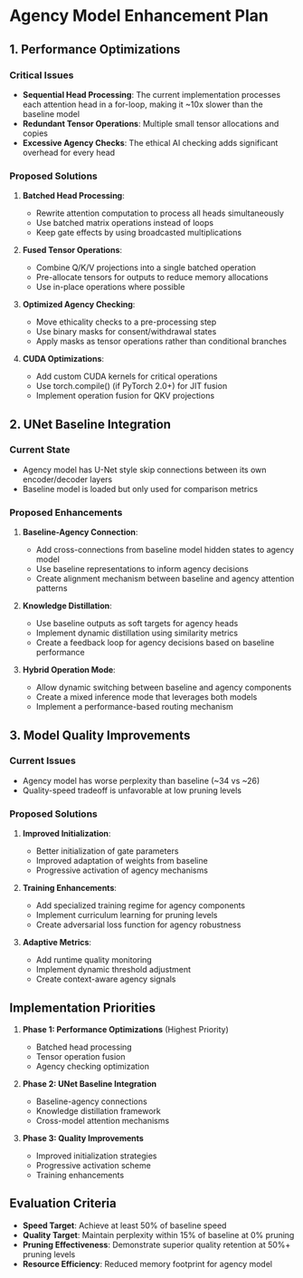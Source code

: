 # Agency Model Enhancement Plan

## 1. Performance Optimizations

### Critical Issues
- **Sequential Head Processing**: The current implementation processes each attention head in a for-loop, making it ~10x slower than the baseline model
- **Redundant Tensor Operations**: Multiple small tensor allocations and copies
- **Excessive Agency Checks**: The ethical AI checking adds significant overhead for every head

### Proposed Solutions
1. **Batched Head Processing**:
   - Rewrite attention computation to process all heads simultaneously
   - Use batched matrix operations instead of loops
   - Keep gate effects by using broadcasted multiplications

2. **Fused Tensor Operations**:
   - Combine Q/K/V projections into a single batched operation
   - Pre-allocate tensors for outputs to reduce memory allocations
   - Use in-place operations where possible

3. **Optimized Agency Checking**:
   - Move ethicality checks to a pre-processing step
   - Use binary masks for consent/withdrawal states
   - Apply masks as tensor operations rather than conditional branches

4. **CUDA Optimizations**:
   - Add custom CUDA kernels for critical operations
   - Use torch.compile() (if PyTorch 2.0+) for JIT fusion
   - Implement operation fusion for QKV projections

## 2. UNet Baseline Integration

### Current State
- Agency model has U-Net style skip connections between its own encoder/decoder layers
- Baseline model is loaded but only used for comparison metrics

### Proposed Enhancements
1. **Baseline-Agency Connection**:
   - Add cross-connections from baseline model hidden states to agency model
   - Use baseline representations to inform agency decisions
   - Create alignment mechanism between baseline and agency attention patterns

2. **Knowledge Distillation**:
   - Use baseline outputs as soft targets for agency heads
   - Implement dynamic distillation using similarity metrics
   - Create a feedback loop for agency decisions based on baseline performance

3. **Hybrid Operation Mode**:
   - Allow dynamic switching between baseline and agency components
   - Create a mixed inference mode that leverages both models
   - Implement a performance-based routing mechanism

## 3. Model Quality Improvements

### Current Issues
- Agency model has worse perplexity than baseline (~34 vs ~26)
- Quality-speed tradeoff is unfavorable at low pruning levels

### Proposed Solutions
1. **Improved Initialization**:
   - Better initialization of gate parameters
   - Improved adaptation of weights from baseline
   - Progressive activation of agency mechanisms

2. **Training Enhancements**:
   - Add specialized training regime for agency components
   - Implement curriculum learning for pruning levels
   - Create adversarial loss function for agency robustness

3. **Adaptive Metrics**:
   - Add runtime quality monitoring
   - Implement dynamic threshold adjustment
   - Create context-aware agency signals

## Implementation Priorities

1. **Phase 1: Performance Optimizations** (Highest Priority)
   - Batched head processing
   - Tensor operation fusion
   - Agency checking optimization

2. **Phase 2: UNet Baseline Integration**
   - Baseline-agency connections
   - Knowledge distillation framework
   - Cross-model attention mechanisms

3. **Phase 3: Quality Improvements**
   - Improved initialization strategies
   - Progressive activation scheme
   - Training enhancements

## Evaluation Criteria
- **Speed Target**: Achieve at least 50% of baseline speed
- **Quality Target**: Maintain perplexity within 15% of baseline at 0% pruning
- **Pruning Effectiveness**: Demonstrate superior quality retention at 50%+ pruning levels
- **Resource Efficiency**: Reduced memory footprint for agency model